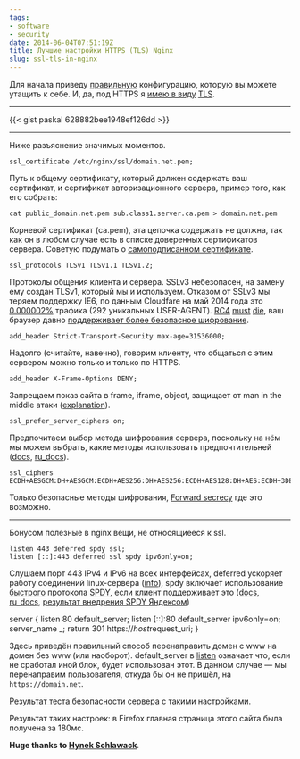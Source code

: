 ```yaml
---
tags:
- software
- security
date: 2014-06-04T07:51:19Z
title: Лучшие настройки HTTPS (TLS) Nginx
slug: ssl-tls-in-nginx
---
```


Для начала приведу [правильную](https://www.ssllabs.com/projects/best-practices/index.html "Qualys SSL Labs - Projects / SSL/TLS Deployment Best Practices") конфигурацию, которую вы можете утащить к себе. И, да, под HTTPS я [имею в виду](https://www.howsmyssl.com/s/about.html#tls-vs-ssl "About · How's My SSL?") [TLS](https://en.wikipedia.org/wiki/Transport_Layer_Security "Transport Layer Security — Wikipedia").

<!--more-->

---

{{< gist paskal 628882bee1948ef126dd >}}

---

Ниже разъяснение значимых моментов.

    ssl_certificate /etc/nginx/ssl/domain.net.pem;

Путь к общему сертификату, который должен содержать ваш сертификат, и сертификат авторизационного сервера, пример того, как его собрать:

    cat public_domain.net.pem sub.class1.server.ca.pem > domain.net.pem

Корневой сертификат (ca.pem), эта цепочка содержать не должна, так как он в любом случае есть в списке доверенных сертификатов сервера. Советую подумать о [самоподписанном сертификате](https://vitus-wagner.livejournal.com/916596.html "vitus_wagner: Зачем вам подорожная, хамы? Вы же неграмотны!").

    ssl_protocols TLSv1 TLSv1.1 TLSv1.2;

Протоколы общения клиента и сервера. SSLv3 небезопасен, на замену ему создан TLSv1, который мы и используем. Отказом от SSLv3 мы теряем поддержку IE6, по данным Cloudfare на май 2014 года это [0.000002%](https://blog.cloudflare.com/the-web-is-world-wide-or-who-still-needs-rc4/ "The Web is World-Wide, or who still needs RC4? | CloudFlare Blog") трафика (292 уникальных USER-AGENT). [RC4](https://blog.cloudflare.com/killing-rc4/ "Killing RC4 softly | CloudFlare Blog") [must](https://blog.cloudflare.com/tracking-our-ssl-configuration/ "Tracking our SSL configuration | CloudFlare Blog") [die](https://blog.cloudflare.com/killing-rc4-the-long-goodbye/ "Killing RC4: The Long Goodbye | CloudFlare Blog"), ваш браузер давно [поддерживает более безопасное шифрование](https://www.howsmyssl.com/ "How's My SSL?").

    add_header Strict-Transport-Security max-age=31536000;

Надолго (считайте, навечно), говорим клиенту, что общаться с этим сервером можно только и только по HTTPS.

    add_header X-Frame-Options DENY;

Запрещаем показ сайта в frame, iframe, object, защищает от man in the middle атаки ([explanation](https://developer.mozilla.org/en-US/docs/Web/HTTP/X-Frame-Options "The X-Frame-Options response header — HTTP | MDN")).

    ssl_prefer_server_ciphers on;

Предпочитаем выбор метода шифрования сервера, поскольку на нём мы можем выбрать, какие методы использовать предпочтительней ([docs](https://nginx.org/en/docs/http/ngx_http_ssl_module.html#ssl_prefer_server_ciphers "Module ngx_http_ssl_module"), [ru_docs](https://nginx.org/ru/docs/http/ngx_http_ssl_module.html#ssl_prefer_server_ciphers "Модуль ngx_http_ssl_module")).

    ssl_ciphers ECDH+AESGCM:DH+AESGCM:ECDH+AES256:DH+AES256:ECDH+AES128:DH+AES:ECDH+3DES:DH+3DES:RSA+AES:RSA+3DES:!aNULL:!MD5:!DSS;

Только безопасные методы шифрования, [Forward secrecy](https://en.wikipedia.org/wiki/Forward_secrecy "Forward secrecy — Wikipedia, the free encyclopedia") где это возможно.

---

Бонусом полезные в nginx вещи, не относящиееся к ssl.

    listen 443 deferred spdy ssl;
    listen [::]:443 deferred ssl spdy ipv6only=on;

Слушаем порт 443 IPv4 и IPv6 на всех интерфейсах, deferred ускоряет работу соединений linux-сервера ([info](https://www.techrepublic.com/article/take-advantage-of-tcp-ip-options-to-optimize-data-transmission/ "Take advantage of TCP/IP options to optimize data transmission — TechRepublic")), spdy включает использование [быстрого](https://blog.chromium.org/2013/11/making-web-faster-with-spdy-and-http2.html "Chromium Blog: Making the web faster with SPDY and HTTP/2") протокола [SPDY](https://en.wikipedia.org/wiki/SPDY "SPDY — Wikipedia"), если клиент поддерживает это ([docs](https://nginx.org/en/docs/http/ngx_http_core_module.html#listen "Module ngx_http_core_module"), [ru_docs](https://nginx.org/ru/docs/http/ngx_http_core_module.html#listen "Модуль ngx_http_core_module"), [результат внедрения SPDY Яндексом](https://habrahabr.ru/company/yandex/blog/222951/ "Совместный эксперимент команд Яндекс.Почты и Nginx: действительно ли SPDY ускорит интернет? / Блог компании Яндекс / Хабрахабр"))

server {
	listen 80 default_server;
	listen [::]:80 default_server ipv6only=on;
	server_name _;
	return 301 https://$host$request_uri;
}

Здесь приведён правильный способ перенаправить домен с www на домен без www (или наоборот). default_server в [listen](https://nginx.org/ru/docs/http/ngx_http_core_module.html#listen "Модуль ngx_http_core_module") означает что, если не сработал иной блок, будет использован этот. В данном случае — мы перенаправим пользователя, откуда бы он не пришёл, на `https://domain.net`.

[Результат теста безопасности](https://www.ssllabs.com/ssltest/analyze.html?d=terrty.net "Qualys SSL Labs — Projects / SSL Server Test / terrty.net") сервера с такими настройками.

Результат таких настроек: в Firefox главная страница этого сайта была получена за 180мс.

**Huge thanks to [Hynek Schlawack](https://hynek.me/articles/hardening-your-web-servers-ssl-ciphers/ "Hardening Your Web Server’s SSL Ciphers")**.
